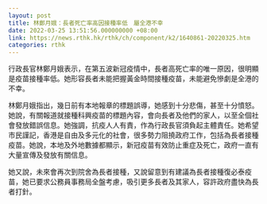 ```yaml
---
layout: post
title: 林鄭月娥：長者死亡率高因接種率低　屬全港不幸
date: 2022-03-25 13:51:56.000000000 +08:00
link: https://news.rthk.hk/rthk/ch/component/k2/1640861-20220325.htm
categories: rthk
---
```


行政長官林鄭月娥表示，在第五波新冠疫情中，長者高死亡率的唯一原因，很明顯是疫苗接種率低。她形容長者未能把握黃金時間接種疫苗，未能避免慘劇是全港的不幸。

林鄭月娥指出，幾日前有本地報章的標題誤導，她感到十分悲傷，甚至十分憤怒。她說，有關報道就接種科興疫苗的標題內容，會向長者及他們的家人，以至全個社會發放錯誤信息。她強調，抗疫人人有責，作為行政長官須負起主體責任。她希望市民謹記，香港是自由及多元化的社會，很多勢力阻撓政府工作，包括為長者接種疫苗。她說，本地及外地數據都顯示，新冠疫苗有效防止重症及死亡，政府一直有大量宣傳及發放有關信息。

她又說，未來會再次到院舍為長者接種，又說留意到有建議為長者接種復必泰疫苗，她已要求公務員事務局全盤考慮，吸引更多長者及其家人，容許政府盡快為長者打針。
